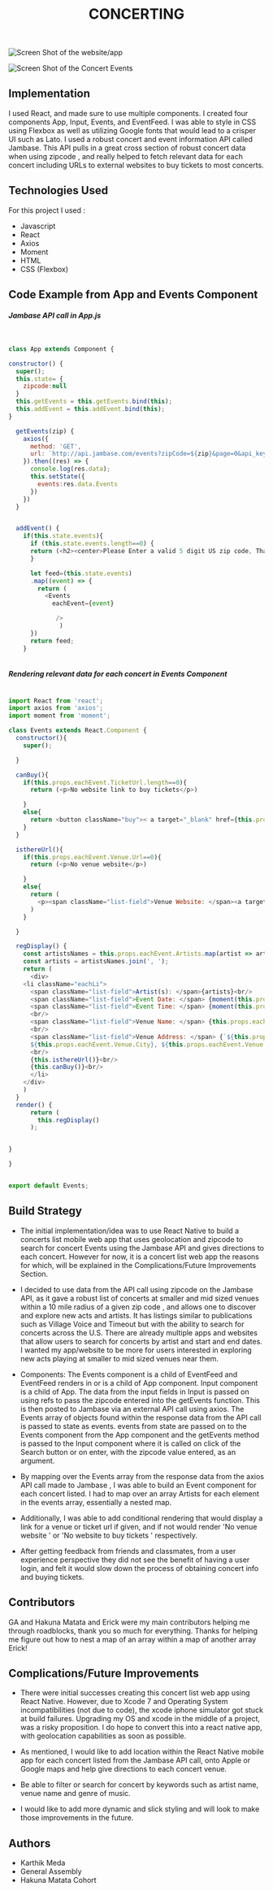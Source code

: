 
# <center> CONCERTING </center>
<br>

![Screen Shot of the website/app](./Concerting1.png)

![Screen Shot of the Concert Events](./Concerting2.png)


## Implementation
 I used React, and made sure to use multiple components. I created four components App, Input, Events, and EventFeed. I was able to style in CSS using Flexbox as well as utilizing Google fonts that would lead to a crisper UI such as Lato. I used a robust concert and event information API called Jambase. This API pulls in a great cross section of robust concert data when using zipcode , and really helped to fetch relevant data for each concert including URLs to external websites to buy tickets to most concerts.


## Technologies Used

For this project I used :
- Javascript
- React
- Axios
- Moment
- HTML
- CSS (Flexbox)



## Code Example from App and Events Component

##### Jambase API call in App.js

````javascript


class App extends Component {

constructor() {
  super();
  this.state= {
    zipcode:null
  }
  this.getEvents = this.getEvents.bind(this);
  this.addEvent = this.addEvent.bind(this);
}

  getEvents(zip) {
    axios({
      method: 'GET',
      url: `http://api.jambase.com/events?zipCode=${zip}&page=0&api_key=qzkxpjpx99tzazg3jubf7ts4`,
    }).then((res) => {
      console.log(res.data);
      this.setState({
        events:res.data.Events
      })
    })
  }


  addEvent() {
    if(this.state.events){
      if (this.state.events.length==0) {
      return (<h2><center>Please Enter a valid 5 digit US zip code, Thanks!</center></h2>)
      }

      let feed=(this.state.events)
      .map((event) => {
        return (
          <Events
            eachEvent={event}

             />
              )
      })
      return feed;
    }



````

##### Rendering relevant data for each concert in Events Component

````javascript

import React from 'react';
import axios from 'axios';
import moment from 'moment';

class Events extends React.Component {
  constructor(){
    super();

  }

  canBuy(){
    if(this.props.eachEvent.TicketUrl.length==0){
      return (<p>No website link to buy tickets</p>)

    }
    else{
      return <button className="buy">< a target="_blank" href={this.props.eachEvent.TicketUrl}>Buy Tickets</a></button>
    }
  }

  isthereUrl(){
    if(this.props.eachEvent.Venue.Url==0){
      return (<p>No venue website</p>)

    }
    else{
      return (
        <p><span className="list-field">Venue Website: </span><a target="_blank" href={this.props.eachEvent.Venue.Url}>{this.props.eachEvent.Venue.Url}</a></p>
      )
    }

  }

  regDisplay() {
    const artistsNames = this.props.eachEvent.Artists.map(artist => artist.Name);
    const artists = artistsNames.join(', ');
    return (
      <div>
    <li className="eachLi">
      <span className="list-field">Artist(s): </span>{artists}<br/>
      <span className="list-field">Event Date: </span> {moment(this.props.eachEvent.Date).format('MM/DD/YYYY')}<br/>
      <span className="list-field">Event Time: </span> {moment(this.props.eachEvent.Date).format('hh:mm a')}<br/>
      <br/>
      <span className="list-field">Venue Name: </span> {this.props.eachEvent.Venue.Name}<br/>
      <br/>
      <span className="list-field">Venue Address: </span> {`${this.props.eachEvent.Venue.Address}
      ${this.props.eachEvent.Venue.City}, ${this.props.eachEvent.Venue.StateCode} ${this.props.eachEvent.Venue.ZipCode}`}<br/>
      <br/>
      {this.isthereUrl()}<br/>
      {this.canBuy()}<br/>
      </li>
    </div>
    )
  }
  render() {
      return (
        this.regDisplay()
      );


}

}


export default Events;

````

## Build Strategy

- The initial implementation/idea was to use React Native to build a concerts list mobile web app that uses geolocation and zipcode to search for concert Events using the Jambase API and gives directions to each concert. However for now, it is a concert list web app the reasons for which, will be explained in the Complications/Future Improvements Section.

- I decided to use data from the API call using zipcode on the Jambase API, as it gave a robust list of concerts at smaller and mid sized venues within a 10 mile radius of a given zip code , and allows one to discover and explore new acts and artists. It has listings similar to publications such as  Village Voice and Timeout but with the ability to search for concerts across the U.S. There are already multiple apps and websites that allow users to search for concerts by artist and start and end dates. I wanted my app/website to be more for users interested in exploring new acts playing at smaller to mid sized venues near them.

- Components: The Events component is a child of EventFeed and EventFeed renders in or is a child of App component. Input component is a child of App. The data from the input fields in Input is passed on using refs to pass the zipcode entered into the getEvents function. This is then posted to Jambase via an external API call using axios. The Events array of objects found within the response data from the API call is passed to state as events. events from state are passed on to the Events component from the App component and the getEvents method is passed to the Input component where it is called on click of the Search button or on enter, with the zipcode value entered, as an argument.

- By mapping over the Events array from the response data from the axios API call made to Jambase , I was able to build an Event component for each concert listed. I had to map over an array Artists for each element in the events array, essentially a nested map.

- Additionally, I was able to add conditional rendering that would display a link for a venue or ticket url if given, and if not would render 'No venue website ' or  'No website to buy tickets ' respectively.

- After getting feedback from friends and classmates, from a user experience perspective they did not see the benefit of having a user login, and felt it would slow down the process of obtaining concert info and buying tickets.




## Contributors
GA and Hakuna Matata and Erick were my main contributors helping me through roadblocks, thank you so much for everything. Thanks for helping me figure out how to nest a map of an array within a map of another array Erick!

## Complications/Future Improvements

- There were initial successes creating this concert list web app using React Native. However, due to Xcode 7 and Operating System incompatibilities (not due to code), the xcode iphone simulator got stuck at build failures. Upgrading my OS and xcode in the middle of a project, was a risky proposition. I do hope to convert this into a react native app, with geolocation capabilities as soon as possible.

- As mentioned, I would like to add location within the React Native mobile app for each concert listed from the Jambase API call, onto Apple or Google maps and help give directions to each concert venue.

- Be able to filter or search for concert by keywords such as artist name, venue name and genre of music.

- I would like to add more dynamic and slick styling  and will look to make those improvements in the future.


## Authors

- Karthik Meda
- General Assembly
- Hakuna Matata Cohort

